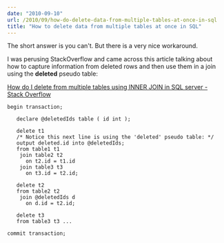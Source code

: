 ```yaml
---
date: "2010-09-10"
url: /2010/09/how-do-delete-data-from-multiple-tables-at-once-in-sql
title: "How to delete data from multiple tables at once in SQL"
---
```

The short answer is you can't.  But there is a very nice workaround.

I was perusing StackOverflow and came across this article talking about how to capture information from deleted rows and then use them in a join using the <b>deleted</b> pseudo table:

<a href="http://stackoverflow.com/questions/783726/how-do-i-delete-from-multiple-tables-using-inner-join-in-sql-server">How do I delete from multiple tables using INNER JOIN in SQL server - Stack Overflow</a>

	begin transaction;

	   declare @deletedIds table ( id int );

	   delete t1
	   /* Notice this next line is using the 'deleted' pseudo table: */
	   output deleted.id into @deletedIds;
	   from table1 t1
		join table2 t2
		  on t2.id = t1.id
		join table3 t3
		  on t3.id = t2.id;

	   delete t2
	   from table2 t2
		join @deletedIds d
		  on d.id = t2.id;

	   delete t3
	   from table3 t3 ...

	commit transaction;

